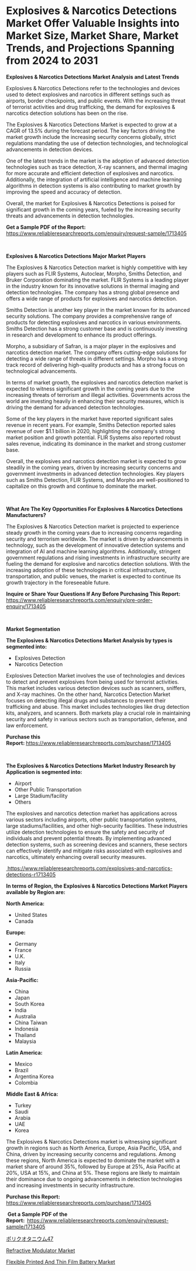 <p><h1>Explosives & Narcotics Detections Market Offer Valuable Insights into Market Size, Market Share, Market Trends, and Projections Spanning from 2024 to 2031</h1></p><p><strong>Explosives & Narcotics Detections Market Analysis and Latest Trends</strong></p>
<p><p>Explosives & Narcotics Detections refer to the technologies and devices used to detect explosives and narcotics in different settings such as airports, border checkpoints, and public events. With the increasing threat of terrorist activities and drug trafficking, the demand for explosives & narcotics detection solutions has been on the rise.</p><p>The Explosives & Narcotics Detections Market is expected to grow at a CAGR of 13.5% during the forecast period. The key factors driving the market growth include the increasing security concerns globally, strict regulations mandating the use of detection technologies, and technological advancements in detection devices.</p><p>One of the latest trends in the market is the adoption of advanced detection technologies such as trace detection, X-ray scanners, and thermal imaging for more accurate and efficient detection of explosives and narcotics. Additionally, the integration of artificial intelligence and machine learning algorithms in detection systems is also contributing to market growth by improving the speed and accuracy of detection.</p><p>Overall, the market for Explosives & Narcotics Detections is poised for significant growth in the coming years, fueled by the increasing security threats and advancements in detection technologies.</p></p>
<p><strong>Get a Sample PDF of the Report:&nbsp;</strong> <a href="https://www.reliableresearchreports.com/enquiry/request-sample/1713405">https://www.reliableresearchreports.com/enquiry/request-sample/1713405</a></p>
<p>&nbsp;</p>
<p><strong>Explosives & Narcotics Detections Major Market Players</strong></p>
<p><p>The Explosives & Narcotics Detection market is highly competitive with key players such as FLIR Systems, Autoclear, Morpho, Smiths Detection, and Bruker Corporation dominating the market. FLIR Systems is a leading player in the industry known for its innovative solutions in thermal imaging and detection technologies. The company has a strong global presence and offers a wide range of products for explosives and narcotics detection.</p><p>Smiths Detection is another key player in the market known for its advanced security solutions. The company provides a comprehensive range of products for detecting explosives and narcotics in various environments. Smiths Detection has a strong customer base and is continuously investing in research and development to enhance its product offerings.</p><p>Morpho, a subsidiary of Safran, is a major player in the explosives and narcotics detection market. The company offers cutting-edge solutions for detecting a wide range of threats in different settings. Morpho has a strong track record of delivering high-quality products and has a strong focus on technological advancements.</p><p>In terms of market growth, the explosives and narcotics detection market is expected to witness significant growth in the coming years due to the increasing threats of terrorism and illegal activities. Governments across the world are investing heavily in enhancing their security measures, which is driving the demand for advanced detection technologies.</p><p>Some of the key players in the market have reported significant sales revenue in recent years. For example, Smiths Detection reported sales revenue of over $1.1 billion in 2020, highlighting the company's strong market position and growth potential. FLIR Systems also reported robust sales revenue, indicating its dominance in the market and strong customer base.</p><p>Overall, the explosives and narcotics detection market is expected to grow steadily in the coming years, driven by increasing security concerns and government investments in advanced detection technologies. Key players such as Smiths Detection, FLIR Systems, and Morpho are well-positioned to capitalize on this growth and continue to dominate the market.</p></p>
<p>&nbsp;</p>
<p><strong>What Are The Key Opportunities For Explosives & Narcotics Detections Manufacturers?</strong></p>
<p><p>The Explosives & Narcotics Detection market is projected to experience steady growth in the coming years due to increasing concerns regarding security and terrorism worldwide. The market is driven by advancements in technology, such as the development of innovative detection systems and integration of AI and machine learning algorithms. Additionally, stringent government regulations and rising investments in infrastructure security are fueling the demand for explosive and narcotics detection solutions. With the increasing adoption of these technologies in critical infrastructure, transportation, and public venues, the market is expected to continue its growth trajectory in the foreseeable future.</p></p>
<p><strong>Inquire or Share Your Questions If Any Before Purchasing This Report:</strong> <a href="https://www.reliableresearchreports.com/enquiry/pre-order-enquiry/1713405">https://www.reliableresearchreports.com/enquiry/pre-order-enquiry/1713405</a></p>
<p>&nbsp;</p>
<p><strong>Market Segmentation</strong></p>
<p><strong>The Explosives & Narcotics Detections Market Analysis by types is segmented into:</strong></p>
<p><ul><li>Explosives Detection</li><li>Narcotics Detection</li></ul></p>
<p><p>Explosives Detection Market involves the use of technologies and devices to detect and prevent explosives from being used for terrorist activities. This market includes various detection devices such as scanners, sniffers, and X-ray machines. On the other hand, Narcotics Detection Market focuses on detecting illegal drugs and substances to prevent their trafficking and abuse. This market includes technologies like drug detection kits, analyzers, and scanners. Both markets play a crucial role in maintaining security and safety in various sectors such as transportation, defense, and law enforcement.</p></p>
<p><strong>Purchase this Report:&nbsp;</strong><a href="https://www.reliableresearchreports.com/purchase/1713405">https://www.reliableresearchreports.com/purchase/1713405</a></p>
<p>&nbsp;</p>
<p><strong>The Explosives & Narcotics Detections Market Industry Research by Application is segmented into:</strong></p>
<p><ul><li>Airport</li><li>Other Public Transportation</li><li>Large Stadium/facility</li><li>Others</li></ul></p>
<p><p>The explosives and narcotics detection market has applications across various sectors including airports, other public transportation systems, large stadiums/facilities, and other high-security facilities. These industries utilize detection technologies to ensure the safety and security of individuals and prevent potential threats. By implementing advanced detection systems, such as screening devices and scanners, these sectors can effectively identify and mitigate risks associated with explosives and narcotics, ultimately enhancing overall security measures.</p></p>
<p><a href="https://www.reliableresearchreports.com/explosives-and-narcotics-detections-r1713405">&nbsp;https://www.reliableresearchreports.com/explosives-and-narcotics-detections-r1713405</a></p>
<p><strong>In terms of Region, the Explosives & Narcotics Detections Market Players available by Region are:</strong></p>
<p>
    <p> <strong> North America: </strong>
        <ul>
            <li>United States</li>
            <li>Canada</li>
        </ul>
        </p> 
    <p> <strong> Europe: </strong>
        <ul>
            <li>Germany</li>
            <li>France</li>
            <li>U.K.</li>
            <li>Italy</li>
            <li>Russia</li>
        </ul>
        </p> 
    <p> <strong> Asia-Pacific: </strong>
        <ul>
            <li>China</li>
            <li>Japan</li>
            <li>South Korea</li>
            <li>India</li>
            <li>Australia</li>
            <li>China Taiwan</li>
            <li>Indonesia</li>
            <li>Thailand</li>
            <li>Malaysia</li>
        </ul>
        </p> 
    <p> <strong> Latin America: </strong>
        <ul>
            <li>Mexico</li>
            <li>Brazil</li>
            <li>Argentina Korea</li>
            <li>Colombia</li>
        </ul>
        </p> 
    <p> <strong> Middle East & Africa: </strong>
        <ul>
            <li>Turkey</li>
            <li>Saudi</li>
            <li>Arabia</li>
            <li>UAE</li>
            <li>Korea</li>
        </ul>
    </p>
    </p>
<p><p>The Explosives & Narcotics Detections market is witnessing significant growth in regions such as North America, Europe, Asia Pacific, USA, and China, driven by increasing security concerns and regulations. Among these regions, North America is expected to dominate the market with a market share of around 35%, followed by Europe at 25%, Asia Pacific at 20%, USA at 15%, and China at 5%. These regions are likely to maintain their dominance due to ongoing advancements in detection technologies and increasing investments in security infrastructure.</p></p>
<p><strong>Purchase this Report: </strong><a href="https://www.reliableresearchreports.com/purchase/1713405">https://www.reliableresearchreports.com/purchase/1713405</a></p>
<p>&nbsp;<strong>Get a Sample PDF of the Report:&nbsp;&nbsp;</strong><a href="https://www.reliableresearchreports.com/enquiry/request-sample/1713405">https://www.reliableresearchreports.com/enquiry/request-sample/1713405</a></p>
<p><strong></strong></p>
<p><p><a href="https://github.com/hilmi-2a/Market-Research-Report-List-2/blob/main/1348520113121.md">ポリクオタニウム47</a></p><p><a href="https://github.com/arionmp/Market-Research-Report-List-3/blob/main/refractive-modulator-market.md">Refractive Modulator Market</a></p><p><a href="https://view.publitas.com/reportprime-1/global-flexible-printed-and-thin-film-battery-industry-types-applications-market-players-regional-growth-analysis-and-future-scenarios-2024-2031/">Flexible Printed And Thin Film Battery Market</a></p></p>